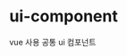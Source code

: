 # ui-component

vue 사용 공통 ui 컴포넌트
<!-- See [DEMO](https://hsquare-analytics.github.io/ui_component/dist/). -->
